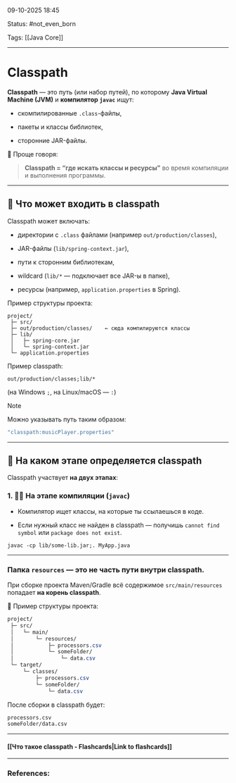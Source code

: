 
09-10-2025 18:45

Status: #not_even_born 

Tags: [[Java Core]]

---
# Classpath

**Classpath** — это путь (или набор путей), по которому **Java Virtual Machine (JVM)** и **компилятор `javac`** ищут:

- скомпилированные `.class`-файлы,
    
- пакеты и классы библиотек,
    
- сторонние JAR-файлы.
    

📌 Проще говоря:

> **Classpath = “где искать классы и ресурсы”** во время компиляции и выполнения программы.

---

## 📂 Что может входить в classpath

Classpath может включать:

- директории с `.class` файлами (например `out/production/classes`),
    
- JAR-файлы (`lib/spring-context.jar`),
    
- пути к сторонним библиотекам,
    
- wildcard (`lib/*` — подключает все JAR-ы в папке),
    
- ресурсы (например, `application.properties` в Spring).
    

Пример структуры проекта:

```
project/
 ├─ src/
 ├─ out/production/classes/    ← сюда компилируются классы
 ├─ lib/
 │   ├─ spring-core.jar
 │   └─ spring-context.jar
 └─ application.properties
```

Пример classpath:
```
out/production/classes;lib/*
```

(на Windows `;`, на Linux/macOS — `:`)

> [!note]
> Можно указывать путь таким образом:
> ```java
> "classpath:musicPlayer.properties"
> ```


---

## 🧱 На каком этапе определяется classpath

Classpath участвует **на двух этапах**:

### 1. 🧑‍💻 **На этапе компиляции (`javac`)**

- Компилятор ищет классы, на которые ты ссылаешься в коде.
    
- Если нужный класс не найден в classpath — получишь `cannot find symbol` или `package does not exist`.
    

`javac -cp lib/some-lib.jar;. MyApp.java`


---

### Папка `resources` — это **не часть пути** внутри classpath.  

При сборке проекта Maven/Gradle всё содержимое `src/main/resources` попадает **на корень classpath**.

📁 Пример структуры проекта:

```css
project/
 ├─ src/
 │   └─ main/
 │       └─ resources/
 │           ├─ processors.csv
 │           └─ someFolder/
 │               └─ data.csv
 └─ target/
     └─ classes/
         ├─ processors.csv
         └─ someFolder/
             └─ data.csv

```

После сборки в classpath будет:

```bash 
processors.csv 
someFolder/data.csv
```



----
#### [[Что такое classpath - Flashcards|Link to flashcards]]



---
### References:

